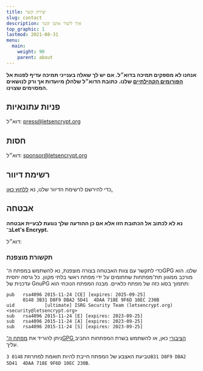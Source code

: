 ```yaml
---
title: יצירת קשר
slug: contact
description: איך ליצור אתנו קשר
top_graphic: 1
lastmod: 2021-08-31
menu:
  main:
    weight: 90
    parent: about
---
```


**אנחנו לא מספקים תמיכה בדוא״ל. אם יש לך שאלה בענייני תמיכה עדיף לפנות אל [הפורומים הקהילתיים](https://community.letsencrypt.org) שלנו. כתובת הדוא״ל שלהלן מיועדות אך ורק לנושאים המסוימים שצוינו.**

## פניות עתונאיות

דוא״ל: [press@letsencrypt.org](mailto:press@letsencrypt.org)

## חסות

דוא״ל: [sponsor@letsencrypt.org](mailto:sponsor@letsencrypt.org)

## רשימת דיוור

כדי להירשם לרשימת הדיוור שלנו, נא [ללחוץ כאן.](https://outreach.abetterinternet.org/l/1011011/2023-02-16/6l51)

## אבטחה

**נא לא לכתוב אל הכתובת הזו אלא אם כן ההודעה שלך נוגעת לבעיית אבטחה ב־Let's Encrypt.**

<span id="email">דוא״ל: </span>

<script>
  var parts = ["security", '@', "letsencrypt", ".", "org"];
  var anchor = document.createElement("a");
  anchor.href = "mailto:" + parts.join("");
  anchor.text = parts.join("");
  document.getElementById("email").appendChild(anchor)
</script>

### תקשורת מוצפנת

כדי לתקשר עם צוות האבטחה בצורה מוצפנת, נא להשתמש במפתח ה־GPG שלנו. הוא מורכב ממגוון תת־מפתחות שחתומים על ידי מפתח ראשי בלתי מקוון. כל גרסה יחסית עדכנית של GnuPG תתמוך בסוג כזה של מפתח כלאיים. מבנה המפתח הנוכחי הוא:

```
pub   rsa4096 2015-11-24 [CE] [expires: 2025-09-25]
      0148 3B31 D8F9 DBA2 5D41  4DAA 718E 9F6D 10EC 230B
uid           [ultimate] ISRG Security Team (letsencrypt.org) <security@letsencrypt.org>
sub   rsa4096 2015-11-24 [E] [expires: 2023-09-25]
sub   rsa4096 2015-11-24 [A] [expires: 2023-09-25]
sub   rsa4096 2015-11-24 [S] [expires: 2023-09-25]
```

ניתן להוריד את [מפתח ה־GPG הציבורי](/security_letsencrypt.org-publickey.asc) כאן, או להשתמש בשרת המפתחות החביב עליך.

טביעת האצבע של המפתח חייבת להיות תואמת למחרוזת `0148 3B31 D8F9 DBA2 5D41  4DAA 718E 9F6D 10EC 230B`.
